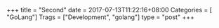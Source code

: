 +++
title = "Second"
date = 2017-07-13T11:22:16+08:00
Categories = [ "GoLang"]
Trags = ["Development", "golang"]
type = "post"
+++

